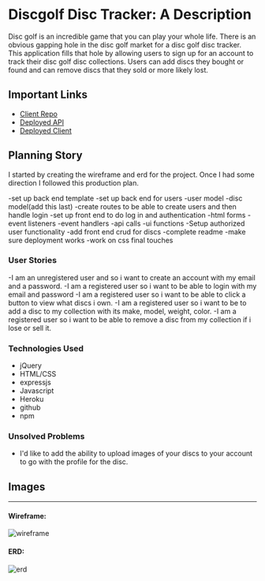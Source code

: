 # Discgolf Disc Tracker: A Description

Disc golf is an incredible game that you can play your whole life. There is an obvious gapping hole in the disc golf market for a disc golf disc tracker. This application fills that hole by allowing users to sign up for an account to track their disc golf disc collections. Users can add discs they bought or found and can remove discs that they sold or more likely lost.

## Important Links

- [Client Repo](https://github.com/telsey-ai/project-2-client)
- [Deployed API](https://radiant-refuge-43345.herokuapp.com/)
- [Deployed Client](https://telsey-ai.github.io/project-2-client/)

## Planning Story

I started by creating the wireframe and erd for the project.  Once I had some direction I followed this production plan.

-set up back end template
-set up back end for users
  -user model
  -disc model(add this last)
  -create routes to be able to create users and then handle login
-set up front end to do log in and authentication
  -html forms
  -event listeners
  -event handlers
  -api calls
  -ui functions
-Setup authorized user functionality
  -add front end crud for discs
-complete readme
-make sure deployment works
-work on css final touches

### User Stories

-I am an unregistered user and so i want to create an account with my email and a password.
-I am a registered user so i want to be able to login with my email and password
-I am a registered user so i want to be able to click a button to view what discs i own.
-I am a registered user so i want to be to add a disc to my collection with its make, model, weight, color.
-I am a registered user so i want to be able to remove a disc from my collection if i lose or sell it.

### Technologies Used

- jQuery
- HTML/CSS
- expressjs
- Javascript
- Heroku
- github
- npm

### Unsolved Problems

- I'd like to add the ability to upload images of your discs to your account to go with the profile for the disc.

## Images

---

#### Wireframe:
![wireframe](https://i.imgur.com/FYK27FC.jpg)

#### ERD:
![erd](https://i.imgur.com/JRmdlqe.jpg)
